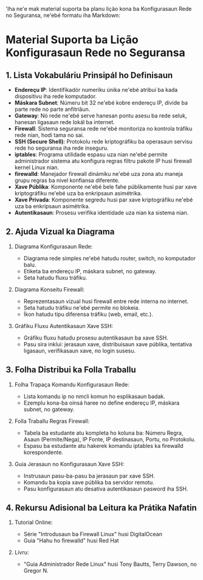 'Iha ne'e mak material suporta ba planu lição kona ba Konfigurasaun Rede no Seguransa, ne'ebé formatu iha Markdown:

# Material Suporta ba Lição Konfigurasaun Rede no Seguransa

## 1. Lista Vokabuláriu Prinsipál ho Definisaun

- **Endereçu IP**: Identifikadór numeriku únika ne'ebé atribui ba kada dispositivu iha rede komputador.
- **Máskara Subnet**: Númeru bit 32 ne'ebé kobre endereçu IP, divide ba parte rede no parte anfitriãun.
- **Gateway**: Nó rede ne'ebé serve hanesan pontu asesu ba rede seluk, hanesan ligasaun rede lokál ba internet.
- **Firewall**: Sistema seguransa rede ne'ebé monitoriza no kontrola tráfiku rede nian, hodi tama no sai.
- **SSH (Secure Shell)**: Protokolu rede kriptográfiku ba operasaun servisu rede ho seguransa iha rede inseguru.
- **iptables**: Programa utilidade espasu uza nian ne'ebé permite administrador sistema atu konfigura regras filtru pakote IP husi firewall kernel Linux nian.
- **firewalld**: Manejador firewall dinámiku ne'ebé uza zona atu maneja grupu regras ba nível konfiansa diferente.
- **Xave Públika**: Komponente ne'ebé bele fahe públikamente husi par xave kriptográfiku ne'ebé uza ba enkripsaun asimétrika.
- **Xave Privada**: Komponente segredu husi par xave kriptográfiku ne'ebé uza ba enkripsaun asimétrika.
- **Autentikasaun**: Prosesu verifika identidade uza nian ka sistema nian.

## 2. Ajuda Vizual ka Diagrama

1. Diagrama Konfigurasaun Rede:
   - Diagrama rede simples ne'ebé hatudu router, switch, no komputador balu.
   - Etiketa ba endereçu IP, máskara subnet, no gateway.
   - Seta hatudu fluxu tráfiku.

2. Diagrama Konseitu Firewall:
   - Reprezentasaun vizual husi firewall entre rede interna no internet.
   - Seta hatudu tráfiku ne'ebé permite no blokeia.
   - Íkon hatudu tipu diferensa tráfiku (web, email, etc.).

3. Gráfiku Fluxu Autentikasaun Xave SSH:
   - Gráfiku fluxu hatudu prosesu autentikasaun ba xave SSH.
   - Pasu sira inklui: jerasaun xave, distribuisaun xave públika, tentativa ligasaun, verifikasaun xave, no login susesu.

## 3. Folha Distribui ka Folla Traballu

1. Folha Trapaça Komandu Konfigurasaun Rede:
   - Lista komandu ip no nmcli komun ho esplikasaun badak.
   - Ezemplu kona-ba oinsá haree no define endereçu IP, máskara subnet, no gateway.

2. Folla Traballu Regras Firewall:
   - Tabela ba estudante atu kompleta ho koluna ba: Númeru Regra, Asaun (Permite/Nega), IP Fonte, IP destinasaun, Portu, no Protokolu.
   - Espasu ba estudante atu hakerek komandu iptables ka firewalld korespondente.

3. Guia Jerasaun no Konfigurasaun Xave SSH:
   - Instrusaun pasu-ba-pasu ba jerasaun par xave SSH.
   - Komandu ba kopia xave públika ba servidor remotu.
   - Pasu konfigurasaun atu desativa autentikasaun pasword iha SSH.

## 4. Rekursu Adisional ba Leitura ka Prátika Nafatin

1. Tutorial Online:
   - Série "Introdusaun ba Firewall Linux" husi DigitalOcean
   - Guia "Hahu ho firewalld" husi Red Hat

2. Livru:
   - "Guia Administrador Rede Linux" husi Tony Bautts, Terry Dawson, no Gregor N.
